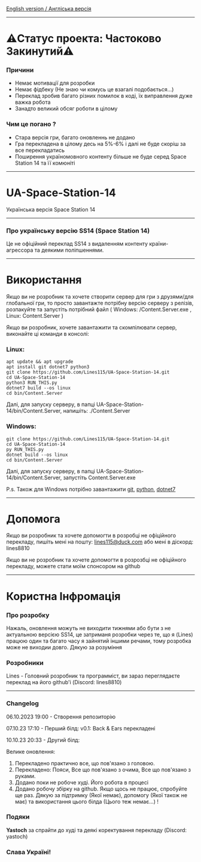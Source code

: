[English version / Англіська версія](README_ENG.md)
- - -
# ⚠️Статус проекта: Частоково Закинутий⚠️
### Причини
- Немає мотивації для розробки
- Немає фідбеку (Не знаю чи комусь це взагалі подобається...)
- Переклад зробив багато різних помилок в коді, їх виправлення дуже важка робота
- Занадто великий обcяг роботи в цілому
### Чим це погано ?
- Стара версія гри, багато оновленнь не додано
- Гра перекладена в цілому десь на 5%-6% і далі не буде скоріш за все перекладатись
- Поширення україномовного контенту більше не буде серед Space Station 14 та її комюніті
- - -
# UA-Space-Station-14
Українська версія Space Station 14
- - -
### Про українську версію SS14 (Space Station 14)
Це не офіційний переклад SS14 з видаленням контенту країни-агрессора та деякими поліпшеннями.
- - -
# Використання
Якщо ви не розробник та хочете створити сервер для гри з друзями/для глобальної гри, то просто завантажте потрібну версію серверу з релізів, розпакуйте та запустіть потрібний файл ( Windows: /Content.Server.exe , Linux: Content.Server )

Якщо ви розробник, хочете завантажити та скомпілювати сервер, виконайте ці команди в консолі:
### Linux:
```
apt update && apt upgrade
apt install git dotnet7 python3
git clone https://github.com/Lines115/UA-Space-Station-14.git
cd UA-Space-Station-14
python3 RUN_THIS.py
dotnet7 build --os linux
cd bin/Content.Server
```
Далі, для запуску серверу, в папці UA-Space-Station-14/bin/Content.Server, напишіть: ./Content.Server
### Windows:
```
git clone https://github.com/Lines115/UA-Space-Station-14.git
cd UA-Space-Station-14
py RUN_THIS.py
dotnet build --os linux
cd bin/Content.Server
```
Далі, для запуску серверу, в папці UA-Space-Station-14/bin/Content.Server, запустіть Content.Server.exe

P.s. Також для Windows потрібно завантажити [git](https://git-scm.com/downloads), [python](https://python.org/downloads), [dotnet7](https://dotnet.microsoft.com/en-us/download/dotnet/7.0)
- - -
# Допомога
Якщо ви розробник та хочете допомогти в розробці не офіційного перекладу, пишіть мені на пошту: [lines115@duck.com](mailto:lines115@duck.com) або мені в діскорд: lines8810

Якщо ви не розробник та хочете допомогти в розрозбці не офіційного перекладу, можете стати моїм спонсором на github
- - -
# Користна Інфромація

### Про розробку
Нажаль, оновлення можуть не виходити тижнями або бути з не актуальною версією SS14, це затриманя розробки через те, що я (Lines) працюю один та багато часу я зайнятий іншими речами, тому розробка може не виходии довго. Дякую за розуміння

### Розробники
Lines - Головний розробник та программіст, ви зараз переглядаєте переклад на його github'і (Discord: lines8810)
- - -
### Changelog
06.10.2023 19:00 - Створення репозиторію

07.10.23 17:10 - Перший білд: v0.1: Back & Ears перекладені

10.10.23 20:33 - Другий білд:

Велике оновлення:

1. Перекладено практично все, що пов'язано з головою.
2. Перекладено: Пояси, Все що пов'язано з очима, Все що пов'язано з руками.
3. Додано поки не робоче худі. Його робота в процесі
4. Додано робочу збірку на github. Якщо щось не працює, спробуйте ще раз.
Дякую за підтримку (Якої немає), допомогу (Якої також не має) та використання цього білда (Цього теж немає...) !

### Подяки
**Yastoch** за спрайти до худі та деякі коректування перекладу (Discord: yastoch)

### Слава Україні!
